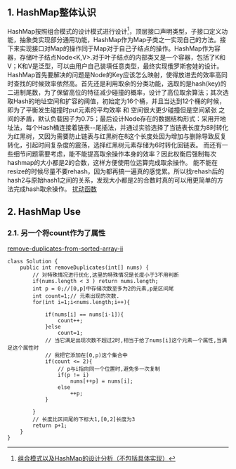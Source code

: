 ## 1. HashMap整体认识
HashMap按照组合模式的设计模式进行设计[^组合模式]，顶层接口声明类型，子接口定义功能，抽象类实现部分通用功能，HashMap作为Map子类之一实现自己的方法。接下来实现接口对Map的操作同于Map对于自己子结点的操作。HashMap作为容器，存储叶子结点Node<K,V>.对于叶子结点的内部类又是一个容器，包括了K和V；K和V是泛型，可以由用户自己装填任意类型，最终实现俄罗斯套娃的设计。
HashMap首先要解决的问题是Node的Key应该怎么映射，使得放进去的效率高同时查找的时候效率依然高。首先还是利用取余的分类功能，选取的是hash(key)的二进制尾数，为了保留高位的特征减少碰撞的概率，设计了高位取余算法；其次选取Hash的地址空间和扩容的阈值，初始定为16个桶，并且当达到12个桶的时候，即为了平衡发生碰撞时put元素的平均效率 和 空间很大更少碰撞但是空间紧张 之间的矛盾，默认负载因子为0.75；最后设计Node存在的数据结构形式：采用开地址法，每个Hash桶连接着链表--尾插法，并通过实验选择了当链表长度为8时转化为红黑树，又因为需要防止链表与红黑树在8这个长度处因为增加与删除导致反复转化，引起时间复杂度的震荡，选择红黑树元素存储为6时转化回链表。
而还有一些细节问题需要考虑，能不能提高取余操作本身的效率？因此权衡后强制每次hashmap的大小都是2的合数，这样方便使用位运算完成取余操作。
能不能在resize的时候尽量不要rehash，因为都再搞一遍真的感觉累。所以找rehash后的hash2与原始hash1之间的关系，发现大小都是2的合数时真的可以用更简单的方法完成hash取余操作。
[扰动函数](https://blog.csdn.net/mrchaochao/article/details/106340059?utm_medium=distribute.pc_relevant.none-task-blog-BlogCommendFromMachineLearnPai2-7.channel_param&depth_1-utm_source=distribute.pc_relevant.none-task-blog-BlogCommendFromMachineLearnPai2-7.channel_param)

[^组合模式]:[组合模式以及HashMap的设计分析（不包括具体实现）](http://www.manongjc.com/detail/17-vpesnqkfshssbzf.html)

## 2. HashMap Use

### 2.1. 另一个将count作为了属性
[remove-duplicates-from-sorted-array-ii](https://leetcode-cn.com/problems/remove-duplicates-from-sorted-array-ii/)
```
class Solution {
    public int removeDuplicates(int[] nums) {
        // 对特殊情况进行优化,这里的特殊情况是长度小于3不用判断
        if(nums.length < 3 ) return nums.length;
        int p = 0;//[0,p]中存储次数至多为2的元素,p是区间尾
        int count=1;// 元素出现的次数.
        for(int i=1;i<nums.length;i++){
                
            if(nums[i] == nums[i-1]){
                count++;
            }else
                count=1;
            // 当它满足出现次数不超过2时,相当于给了nums[i]这个元素一个属性,当满足这个属性时
            // 我把它添加在[0,p)这个集合中
            if(count <= 2){
                // p与i指向同一个位置时,避免多一次复制
                if(p != i)
                    nums[++p] = nums[i];
                else    
                    ++p;
            }
           
        }
        // 长度比区间尾的下标大1,[0,2]长度为3
        return p+1;
    }
}
```